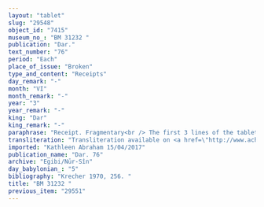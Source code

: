 ```yaml
---
layout: "tablet"
slug: "29548"
object_id: "7415"
museum_no_: "BM 31232 "
publication: "Dar."
text_number: "76"
period: "Each"
place_of_issue: "Broken"
type_and_content: "Receipts"
day_remark: "-"
month: "VI"
month_remark: "-"
year: "3"
year_remark: "-"
king: "Dar"
king_remark: "-"
paraphrase: "Receipt. Fragmentary<br /> The first 3 lines of the tablet are very fragmentary. The 1<sup>st</sup> line mentions a 7 year old black <em>donkey</em>. The 2<sup>nd</sup> line is broken, but probably continues the donkey&#39;s description. The 3<sup>rd</sup> line contains <strong>A</strong>&rsquo;s name. From what is legible it is clear that <strong>A</strong> sold (<em>ana kaspi nadānu</em>) the donkey to <strong>B </strong>for the full purchase price (<em>gamru</em>) of 25 shekels of medium quality (<em>nuhhutu</em>) silver of which 1/8 is alloy (<em>bitqu</em>). <strong>A</strong> receives (<em>mahāru</em>) from <strong>B</strong> the donkey&rsquo;s purchase price of 25<sup>!</sup> shekels of silver. <strong>C</strong> guarantees (<em>pūtu na&scaron;&ucirc;</em>) against a holder of prior claims (<em>u&scaron;k&ucirc;tu</em>) to the donkey. Names of 5 witnesses and the scribe: Itti-Nab&ucirc;-balāṭu/Nab&ucirc;-&scaron;umu-ukīn//<em>man</em><sup>?</sup><em>-a-a</em><br /> &nbsp;<br /> <strong>A</strong>=Sūqāya/Nab&ucirc;-zēru-ukīn; <strong>B</strong>=&Scaron;irku/Iddināya//Egibi; <strong>C</strong>=Bēl-nādin-.../Iddin-Nab&ucirc;"
transliteration: "Transliteration available on <a href=\"http://www.achemenet.com/en/item/?/textual-sources/texts-by-languages-and-scripts/babylonian/egibi-archive/1654080\" target=\"_blank\">Achemenet</a>"
imported: "Kathleen Abraham 15/04/2017"
publication_name: "Dar. 76"
archive: "Egibi/Nūr-Sîn"
day_babylonian_: "5"
bibliography: "Krecher 1970, 256. "
title: "BM 31232 "
previous_item: "29551"
---
```

